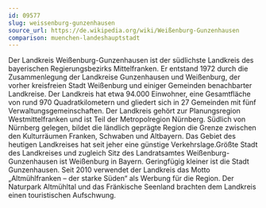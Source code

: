 ```yaml
---
id: 09577
slug: weissenburg-gunzenhausen
source_url: https://de.wikipedia.org/wiki/Weißenburg-Gunzenhausen
comparison: muenchen-landeshauptstadt
---
```


Der Landkreis Weißenburg-Gunzenhausen ist der südlichste Landkreis des bayerischen Regierungsbezirks Mittelfranken. Er entstand 1972 durch die Zusammenlegung der Landkreise Gunzenhausen und Weißenburg, der vorher kreisfreien Stadt Weißenburg und einiger Gemeinden benachbarter Landkreise. Der Landkreis hat etwa 94.000 Einwohner, eine Gesamtfläche von rund 970 Quadratkilometern und gliedert sich in 27 Gemeinden mit fünf Verwaltungsgemeinschaften. Der Landkreis gehört zur Planungsregion Westmittelfranken und ist Teil der Metropolregion Nürnberg. Südlich von Nürnberg gelegen, bildet die ländlich geprägte Region die Grenze zwischen den Kulturräumen Franken, Schwaben und Altbayern. Das Gebiet des heutigen Landkreises hat seit jeher eine günstige Verkehrslage.Größte Stadt des Landkreises und zugleich Sitz des Landratsamtes Weißenburg-Gunzenhausen ist Weißenburg in Bayern. Geringfügig kleiner ist die Stadt Gunzenhausen. Seit 2010 verwendet der Landkreis das Motto „Altmühlfranken – der starke Süden“ als Werbung für die Region. Der Naturpark Altmühltal und das Fränkische Seenland brachten dem Landkreis einen touristischen Aufschwung.
